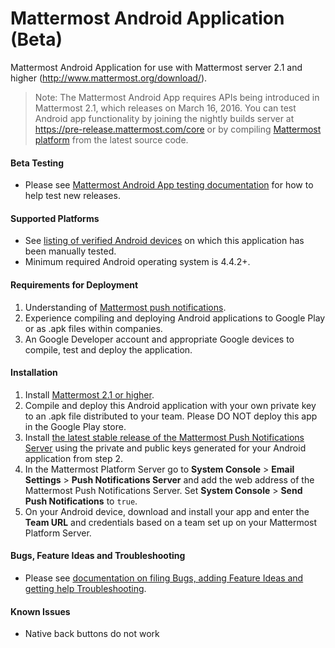 # Mattermost Android Application (Beta)

Mattermost Android Application for use with Mattermost server 2.1 and higher (http://www.mattermost.org/download/).

> Note: The Mattermost Android App requires APIs being introduced in Mattermost 2.1, which releases on March 16, 2016. You can test Android app functionality by joining the nightly builds server at https://pre-release.mattermost.com/core or by compiling [Mattermost platform](https://github.com/mattermost/platform) from the latest source code. 

#### Beta Testing

- Please see [Mattermost Android App testing documentation](https://github.com/mattermost/android/blob/master/TESTING.md) for how to help test new releases.

#### Supported Platforms 

- See [listing of verified Android devices](DEVICES.md) on which this application has been manually tested.
- Minimum required Android operating system is 4.4.2+. 

#### Requirements for Deployment 

1. Understanding of [Mattermost push notifications](http://docs.mattermost.com/administration/config-settings.html#push-notification-settings). 
2. Experience compiling and deploying Android applications to Google Play or as .apk files within companies.
3. An Google Developer account and appropriate Google devices to compile, test and deploy the application.

#### Installation 

1. Install [Mattermost 2.1 or higher](http://www.mattermost.org/download/).
2. Compile and deploy this Android application with your own private key to an .apk file distributed to your team. Please DO NOT deploy this app in the Google Play store. 
3. Install [the latest stable release of the Mattermost Push Notifications Server](https://github.com/mattermost/push-proxy) using the private and public keys generated for your Android application from step 2.
4. In the Mattermost Platform Server go to **System Console** > **Email Settings** > **Push Notifications Server** and add the web address of the Mattermost Push Notifications Server. Set **System Console** > **Send Push Notifications** to `true`.
5. On your Android device, download and install your app and enter the **Team URL** and credentials based on a team set up on your Mattermost Platform Server.

#### Bugs, Feature Ideas and Troubleshooting 

- Please see [documentation on filing Bugs, adding Feature Ideas and getting help Troubleshooting](http://docs.mattermost.com/process/community-systems.html).

#### Known Issues

- Native back buttons do not work
